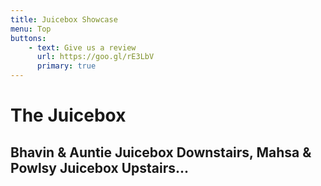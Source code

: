 ```yaml
---
title: Juicebox Showcase
menu: Top
buttons:
    - text: Give us a review
      url: https://goo.gl/rE3LbV
      primary: true
---
```


# The Juicebox
## Bhavin & Auntie **Juicebox Downstairs**, Mahsa & Powlsy **Juicebox Upstairs**...



